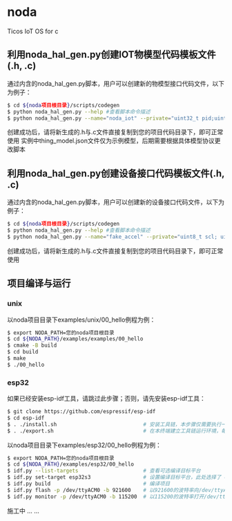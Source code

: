 # noda
Ticos IoT OS for c

## 利用noda_hal_gen.py创建IOT物模型代码模板文件(.h, .c)

通过内含的noda_hal_gen.py脚本，用户可以创建新的物模型接口代码文件，以下为例子：

```bash
$ cd ${noda项目根目录}/scripts/codegen
$ python noda_hal_gen.py --help #查看脚本命令描述
$ python noda_hal_gen.py --name="noda_iot" --private="uint32_t pid;uint32_t did; uint32_t skey;" --json='templates/thing_model.json'
```

创建成功后，请将新生成的.h与.c文件直接复制到您的项目代码目录下，即可正常使用
实例中thing_model.json文件仅为示例模型，后期需要根据具体模型协议更改脚本

## 利用noda_hal_gen.py创建设备接口代码模板文件(.h, .c)

通过内含的noda_hal_gen.py脚本，用户可以创建新的设备接口代码文件，以下为例子：

```bash
$ cd ${noda项目根目录}/scripts/codegen
$ python noda_hal_gen.py --help #查看脚本命令描述
$ python noda_hal_gen.py --name="fake_accel" --private="uint8_t scl; uint8_t sda; uint8_t addr; uint8_t freq;" --public="float x; float y; float z;"
```

创建成功后，请将新生成的.h与.c文件直接复制到您的项目代码目录下，即可正常使用

## 项目编译与运行

### unix

以noda项目目录下examples/unix/00_hello例程为例：

```bash
$ export NODA_PATH=您的noda项目根目录
$ cd ${NODA_PATH}/examples/examples/00_hello
$ cmake -B build
$ cd build
$ make
$ ./00_hello
```

### esp32

如果已经安装esp-idf工具，请跳过此步骤；否则，请先安装esp-idf工具：

```bash
$ git clone https://github.com/espressif/esp-idf
$ cd esp-idf
$ . ./install.sh                            # 安装工具链，本步骤仅需要执行一次
$ . ./export.sh                             # 在本终端建立工具链运行环境，每个新建终端都需要执行一次
```

以noda项目目录下examples/esp32/00_hello例程为例：

```bash
$ export NODA_PATH=您的noda项目根目录
$ cd ${NODA_PATH}/examples/esp32/00_hello
$ idf.py --list-targets                     # 查看可选编译目标平台
$ idf.py set-target esp32s3                 # 设置编译目标平台，此处选择了 esp32s3
$ idf.py build                              # 编译项目
$ idf.py flash -p /dev/ttyACM0 -b 921600    # 以921600的波特率向/dev/ttyACM0端口烧录固件，波特率与端口请根据实际情况填写
$ idf.py monitor -p /dev/ttyACM0 -b 115200  # 以115200的波特率打开/dev/ttyACM0端口查看固件的打印信息，波特率与端口请根据实际情况填写
```

施工中 ... ...
